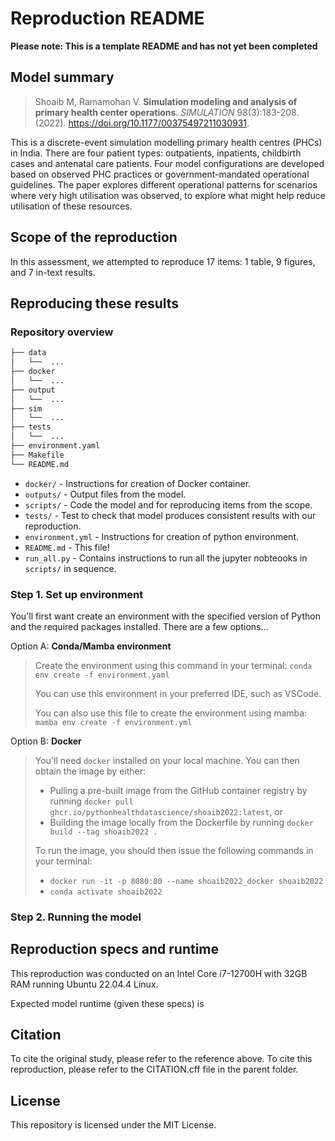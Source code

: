 # Reproduction README

<!-- TODO: Remove this warning once filled out README -->
**Please note: This is a template README and has not yet been completed**

<!-- TODO: Fill out the README -->
## Model summary

> Shoaib M, Ramamohan V. **Simulation modeling and analysis of primary health center operations**. *SIMULATION* 98(3):183-208. (2022). <https://doi.org/10.1177/00375497211030931>.

This is a discrete-event simulation modelling primary health centres (PHCs) in India. There are four patient types: outpatients, inpatients, childbirth cases and antenatal care patients. Four model configurations are developed based on observed PHC practices or government-mandated operational guidelines. The paper explores different operational patterns for scenarios where very high utilisation was observed, to explore what might help reduce utilisation of these resources.

## Scope of the reproduction

In this assessment, we attempted to reproduce 17 items: 1 table, 9 figures, and 7 in-text results.

## Reproducing these results

### Repository overview

```bash
├── data
│   └──  ...
├── docker
│   └──  ...
├── output
│   └──  ...
├── sim
│   └──  ...
├── tests
│   └──  ...
├── environment.yaml
├── Makefile
└── README.md
```

* `docker/` - Instructions for creation of Docker container.
* `outputs/` - Output files from the model.
* `scripts/` - Code the model and for reproducing items from the scope.
* `tests/` - Test to check that model produces consistent results with our reproduction.
* `environment.yml` - Instructions for creation of python environment.
* `README.md` - This file!
* `run_all.py` - Contains instructions to run all the jupyter nobteooks in `scripts/` in sequence.

### Step 1. Set up environment

You'll first want create an environment with the specified version of Python and the required packages installed. There are a few options...

Option A: **Conda/Mamba environment**

> Create the environment using this command in your terminal: `conda env create -f environment.yaml`
> 
> You can use this environment in your preferred IDE, such as VSCode.
>
> You can also use this file to create the environment using mamba: `mamba env create -f environment.yml`

Option B: **Docker**

> You'll need `docker` installed on your local machine. You can then obtain the image by either:
>
> * Pulling a pre-built image from the GitHub container registry by running `docker pull ghcr.io/pythonhealthdatascience/shoaib2022:latest`, or
> * Building the image locally from the Dockerfile by running `docker build --tag shoaib2022 .`
>
> To run the image, you should then issue the following commands in your terminal:
>
> * `docker run -it -p 8080:80 --name shoaib2022_docker shoaib2022`
> * `conda activate shoaib2022`

### Step 2. Running the model

<!-- Add steps for running model and tests -->

## Reproduction specs and runtime

This reproduction was conducted on an Intel Core i7-12700H with 32GB RAM running Ubuntu 22.04.4 Linux.

Expected model runtime (given these specs) is <!-- Add times -->

## Citation

To cite the original study, please refer to the reference above. To cite this reproduction, please refer to the CITATION.cff file in the parent folder.

## License

This repository is licensed under the MIT License.